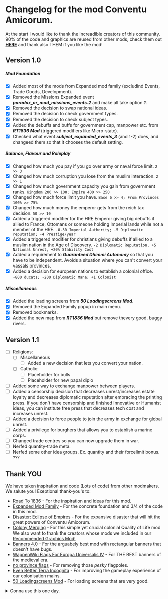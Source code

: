 #  Changelog for the mod Conventu Amicorum.
At the start I would like to thank the increadible creators of this community. 90% of the code and graphics are reused from other mods, check them out [**HERE**](https://github.com/xnrado/conventu-amicorum/blob/main/CHANGELOG.md#thank-you) and thank also THEM if you like the mod!
## Version 1.0
##### Mod Foundation
- [x] Added most of the mods from Expanded mod family (excludind Events, Trade Goods, Development). 
- [x] Removed the Missions Expanded event ***paradox_or_mod_missions_events.2*** and make all take option ***1***.
- [x] Removed the decision to swap national ideas.
- [x] Removed the decision to check government types.
- [x] Removed the decision to check subject types.
- [x] Added the debuffs and buffs for government cap, manpower etc. from ***RT1836 Mod*** (triggered modifiers like Micro-state).
- [x] Checked what event ***subject_expanded_events_3*** (and 1-2) does, and changeed them so that it chooses the default setting.
##### Balance, Flavour and Roleplay
- [x] Changed how much you pay if you go over army or naval force limit. `2 >> 3`
- [x] Changed how much corruption you lose from the muslim interaction. `2 >> 1`
- [x] Changed how much government capacity you gain from government ranks. `Kingdom 200 >> 100; Empire 400 >> 250`
- [x] Changed how much force limit you have. `Base 6 >> 4; From Provinces 100% >> 75%`
- [x] Changed how much money the emperor gets from the reich tax decision. `50 >> 10`
- [x] Added a triggered modifier for the HRE Emperor giving big debuffs if allied to France, Ottomans or someone holding Imperial lands while not a member of the HRE. `-0.30 Imperial Authority; -5 Diplomatic reputation; -4 Prestige/year`
- [x] Added a triggered modifier for christians giving debuffs if allied to a muslim nation in the Age of Discovery. `-2 Diplomatic Reputation, +5 National Unrest, +20% Stability Cost`
- [x] Added a requirement to ***Guaranteed Dhimmi Autonomy*** so that you have to be independent. Avoids a situation where you can't convert your vassals provinces.
- [x] Added a decision for european nations to establish a colonial office. `-800 ducats; -200 Diplomatic Mana; +1 Colonist`
##### Miscellaneous 
- [x] Added the loading screens from ***50 Loadingscreens Mod***.
- [x] Removed the Expanded Family popup in main menu.
- [x] Removed bookmarks.
- [x] Added the new map from ***RT1836 Mod*** but remove thevery good. buggy rivers.

## Version 1.1
- [ ] Religions:
    - [ ] Miscellaneous
        - [ ] Added a new decision that lets you convert your nation.
    - [ ] Catholic:
        - [ ] Placeholder for bulls 
        - [ ] Placeholder for new papal diplo
- [ ] Added some way to exchange manpower between players.
- [ ] Added a censorship decision that decreases unrest/increases estate loyalty and decreases diplomatic reputation after embracing the printing press. If you don't have censorship and finished Innovative or Humanist ideas, you can institute free press that decreases tech cost and increases unrest.
- [ ] Added a decision to force people to join the army in exchange for global unrest. 
- [ ] Added a privilege for burghers that allows you to establish a marine corps.
- [ ] Changed trade centres so you can now upgrade them in war.
- [ ] Nerfed quantity-trade meta.
- [ ] Nerfed some other idea groups. Ex. quantity and their forcelimit bonus.
???

## Thank YOU
We have taken inspiration and code (Lots of code) from other modmakers. We salute you! Exeptional thank-you's to:
+   [Road To 1836](https://steamcommunity.com/sharedfiles/filedetails/?id=2895913903&searchtext=1836) - For the inspiration and ideas for this mod.
+   [Expanded Mod Family](https://steamcommunity.com/workshop/filedetails/?id=1626860092) - For the concrete foundation and 3/4 of the code in this mod.
+   [Disaster: Eclipse of Empires](https://steamcommunity.com/sharedfiles/filedetails/?id=2805088800) - For the expansive disaster that will hit the great powers of Conventu Amicorum.
+   [Colony Merging](https://steamcommunity.com/sharedfiles/filedetails/?id=1562888561) - For this simple yet crucial colonial Quality of Life mod
We also want to thank the creators whose mods we included in our [Recommended Graphics Mod!](https://steamcommunity.com/sharedfiles/filedetails/?id=2901389406)
+   [Banners 4.0](https://steamcommunity.com/sharedfiles/filedetails/?id=2129713984) - For the arguabely best mod with rectangular banners that doesn't have bugs.
+   [WappenWiki Flags For Europa Universalis IV](https://steamcommunity.com/sharedfiles/filedetails/?id=1253972870) - For THE BEST banners of the medieval era.
+   [no province flags](https://steamcommunity.com/sharedfiles/filedetails/?id=2861738197) - For removing those *pesky* flagpoles.
+   [Even Better Terra Incognita](https://steamcommunity.com/sharedfiles/filedetails/?id=185341579) - For improving the gameplay experience of our colonisation mains.
+   [50 Loadingscreens Mod](https://steamcommunity.com/sharedfiles/filedetails/?id=251964175&searchtext=loading+screen) - For loading screens that are very good.


<details>
  <summary>Gonna use this one day.</summary>
  
    - [ ] Foo
    - [ ] Bar
    - [ ] Baz
    - [ ] Qux
</details>

